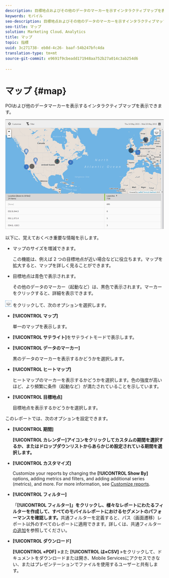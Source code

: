 ```yaml
---
description: 目標地点およびその他のデータのマーカーを示すインタラクティブマップを表示できます。
keywords: モバイル
seo-description: 目標地点およびその他のデータのマーカーを示すインタラクティブマップを表示できます。
seo-title: マップ
solution: Marketing Cloud、Analytics
title: マップ
topic: 指標
uuid: 3c271738- eb8d-4c26- baaf-54b247bfc4da
translation-type: tm+mt
source-git-commit: e9691f9cbeadd171948aa752b27a014c3ab254d6

---
```



# マップ {#map}

POIおよび他のデータマーカーを表示するインタラクティブマップを表示できます。

![](assets/map.png)

以下に、覚えておくべき重要な情報を示します。

* マップのサイズを増減できます。

   この機能は、例えば 2 つの目標地点が近い場合などに役立ちます。マップを拡大すると、マップを詳しく見ることができます。
* 目標地点は青色で表示されます。

   その他のデータのマーカー（起動など）は、黒色で表示されます。マーカーをクリックすると、詳細を表示できます。

![レイヤー](assets/map_layers.png) をクリックして、次のオプションを選択します。

* **[!UICONTROL マップ]**

   単一のマップを表示します。

* **[!UICONTROL サテライト]**&#x200B;をサテライトモードで表示します。

* **[!UICONTROL データのマーカー]**

   黒のデータのマーカーを表示するかどうかを選択します。

* **[!UICONTROL ヒートマップ]**

   ヒートマップのマーカーを表示するかどうかを選択します。色の強度が高いほど、より頻繁に条件（起動など）が満たされていることを示しています。

* **[!UICONTROL 目標地点]**

   目標地点を表示するかどうかを選択します。

このレポートでは、次のオプションを設定できます。

* **[!UICONTROL 期間]**

   **[!UICONTROL カレンダー]アイコンをクリックしてカスタムの期間を選択するか、またはドロップダウンリストからあらかじめ設定されている期間を選択します。**

* **[!UICONTROL カスタマイズ]**

   Customize your reports by changing the **[!UICONTROL Show By]** options, adding metrics and filters, and adding additional series (metrics), and more. For more information, see [Customize reports](/help/using/usage/reports-customize/t-reports-customize.md).

* **[!UICONTROL フィルター]**

   「**[!UICONTROL フィルター]」をクリックし、様々なレポートにわたるフィルターを作成して、すべてのモバイルレポートにおけるセグメントのパフォーマンスを確認します。**&#x200B;共通フィルターを定義すると、パス（画面遷移）レポート以外のすべてのレポートに適用できます。詳しくは、共通フィルター [の追加](/help/using/usage/reports-customize/t-sticky-filter.md)を参照してください。

* **[!UICONTROL ダウンロード]**

   **[!UICONTROL «PDF]** »また **[!UICONTROL は«CSV]** »をクリックして、ドキュメントをダウンロードまたは開き、Mobile Servicesにアクセスできない、またはプレゼンテーションでファイルを使用するユーザーと共有します。